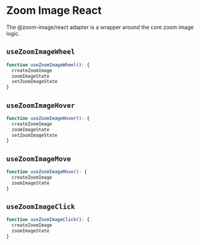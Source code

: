 # Zoom Image React

The @zoom-image/react adapter is a wrapper around the core zoom image logic.

## `useZoomImageWheel`

```ts
function useZoomImageWheel(): {
  createZoomImage
  zoomImageState
  setZoomImageState
}
```

## `useZoomImageHover`

```ts
function useZoomImageHover(): {
  createZoomImage
  zoomImageState
  setZoomImageState
}
```

## `useZoomImageMove`

```ts
function useZoomImageMove(): {
  createZoomImage
  zoomImageState
}
```

## `useZoomImageClick`

```ts
function useZoomImageClick(): {
  createZoomImage
  zoomImageState
}
```
